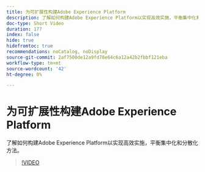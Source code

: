 ```yaml
---
title: 为可扩展性构建Adobe Experience Platform
description: 了解如何构建Adobe Experience Platform以实现高效实施，平衡集中化和分散化方法。
doc-type: Short Video
duration: 177
index: false
hide: true
hidefromtoc: true
recommendations: noCatalog, noDisplay
source-git-commit: 2af7500de12a9fd78e64c6a12a42b2fbbf121eba
workflow-type: tm+mt
source-wordcount: '42'
ht-degree: 0%

---
```



# 为可扩展性构建Adobe Experience Platform

了解如何构建Adobe Experience Platform以实现高效实施，平衡集中化和分散化方法。

<!-- 62_S601_3442532_176_architecting-adobe-experience-platform-for-scalability -->
>[!VIDEO](https://video.tv.adobe.com/v/3458321/?learn=on&enablevpops=true)
